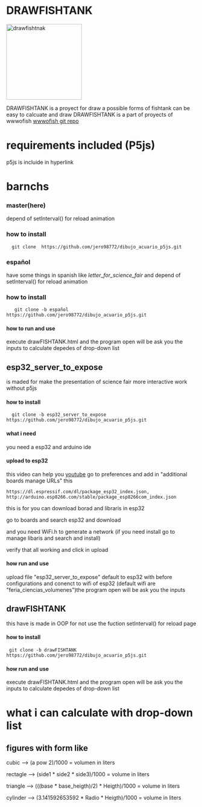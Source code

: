 # DRAWFISHTANK

<img src="http://wiki.unloquer.org/_media/personas/jero98772/2021-02-24-145222_225x175_scrot.png" alt="drawfishtnak" width="200" height="200"/>

DRAWFISHTANK is a proyect for draw a possible forms of fishtank can be easy to calcuate and draw 
DRAWFISHTANK is a part of proyects of wwwofish [wwwofish git repo](https://github.com/jero98772/wwwofish)
# requirements included (P5js)
p5js is  incluide in hyperlink
# barnchs 
### master(here)
depend of setInterval() for reload animation
### how to install

      git clone  https://github.com/jero98772/dibujo_acuario_p5js.git
### español
have some things in spanish like *letter_for_science_fair* and depend of setInterval() for reload animation
### how to install
      
       git clone -b español  https://github.com/jero98772/dibujo_acuario_p5js.git
#### how to run and use 
execute  drawFISHTANK.html and the program open will be ask you  the inputs to calculate depedes of drop-down list 

## esp32_server_to_expose
is maded for make the presentation of science fair more interactive work without p5js 
#### how to install
      
      git clone -b esp32_server_to_expose  https://github.com/jero98772/dibujo_acuario_p5js.git
 
#### what i need 
you need a esp32 and arduino ide
#### upload to esp32
this video can help you [youtube](https://www.youtube.com/watch?v=2DL8FlrBTDs)
go to preferences and add in "additional boards manage URLs"  this 
    
    https://dl.espressif.com/dl/package_esp32_index.json, http://arduino.esp8266.com/stable/package_esp8266com_index.json
this is for you can download borad and libraris in esp32 

go to boards and search esp32 and download

and you need WiFi.h to generate a network (if you need install go to manage libaris and search and install)

verify that all working and click in upload

#### how run and use
upload file "esp32_server_to_expose" default to esp32 with before configurations and conenct to wifi of esp32 (default wifi are "feria_ciencias_volumenes")the program open will be ask you  the inputs 
## drawFISHTANK
this have is made in OOP for not use the fuction setInterval() for reload page
#### how to install

     git clone -b drawFISHTANK  https://github.com/jero98772/dibujo_acuario_p5js.git
#### how  run and use 
execute  drawFISHTANK.html and the program open will be ask you  the inputs to calculate depedes of drop-down list 

# what i can calculate  with drop-down list
## figures with form like

 cubic --> (a pow 2)/1000 = volumen in liters

 rectagle --> (side1 * side2 * side3)/1000 = volume in liters 

 triangle --> (((base * base_heigth)/2) * Heigth)/1000 = volume in liters

 cylinder --> (3.141592653592 * Radio * Heigth)/1000 = volume in liters

